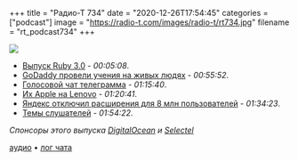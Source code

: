 +++
title = "Радио-Т 734"
date = "2020-12-26T17:54:45"
categories = ["podcast"]
image = "https://radio-t.com/images/radio-t/rt734.jpg"
filename = "rt_podcast734"
+++

![](https://radio-t.com/images/radio-t/rt734.jpg)

- [Выпуск Ruby 3.0](https://www.opennet.ru/opennews/art.shtml?num=54315) - *00:05:08*.
- [GoDaddy провели учения на живых людях](https://gizmodo.com/godaddy-sorry-we-promised-holiday-bonuses-that-was-ju-1845948766) - *00:55:52*.
- [Голосовой чат телеграмма](https://telegram.org/blog/voice-chats) - *01:15:40*.
- [Их Apple на Lenovo](https://ayedo.github.io/hardware/2020/12/25/switching-from-apple-to-lenovo.html) - *01:20:41*.
- [Яндекс отключил расширения для 8 млн пользователей](https://habr.com/ru/company/yandex/blog/534586/) - *01:34:23*.
- [Темы слушателей](https://radio-t.com/p/2020/12/22/prep-734/) - *01:54:22*.

*Спонсоры этого выпуска [DigitalOcean](https://www.digitalocean.com) и [Selectel](https://slc.tl/AqVl9)*


[аудио](https://cdn.radio-t.com/rt_podcast734.mp3) • [лог чата](https://chat.radio-t.com/logs/radio-t-734.html)
<audio src="https://cdn.radio-t.com/rt_podcast734.mp3" preload="none"></audio>
